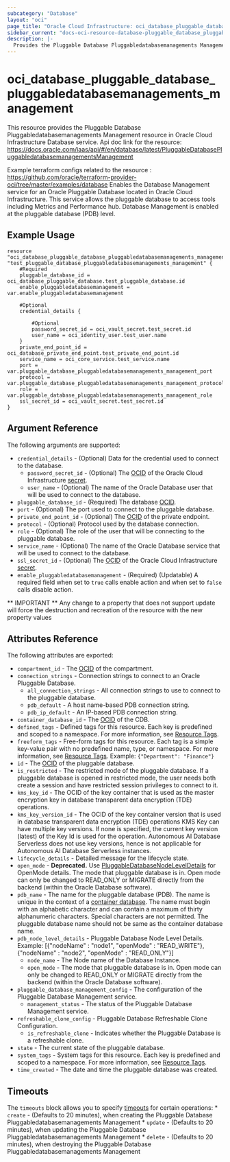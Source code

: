 ```yaml
---
subcategory: "Database"
layout: "oci"
page_title: "Oracle Cloud Infrastructure: oci_database_pluggable_database_pluggabledatabasemanagements_management"
sidebar_current: "docs-oci-resource-database-pluggable_database_pluggabledatabasemanagements_management"
description: |-
  Provides the Pluggable Database Pluggabledatabasemanagements Management resource in Oracle Cloud Infrastructure Database service
---
```


# oci_database_pluggable_database_pluggabledatabasemanagements_management
This resource provides the Pluggable Database Pluggabledatabasemanagements Management resource in Oracle Cloud Infrastructure Database service.
Api doc link for the resource: https://docs.oracle.com/iaas/api/#/en/database/latest/PluggableDatabasePluggabledatabasemanagementsManagement

Example terraform configs related to the resource : https://github.com/oracle/terraform-provider-oci/tree/master/examples/database
Enables the Database Management service for an Oracle Pluggable Database located in Oracle Cloud Infrastructure. This service allows the pluggable database to access tools including Metrics and Performance hub. Database Management is enabled at the pluggable database (PDB) level.

## Example Usage

```hcl
resource "oci_database_pluggable_database_pluggabledatabasemanagements_management" "test_pluggable_database_pluggabledatabasemanagements_management" {
	#Required
	pluggable_database_id = oci_database_pluggable_database.test_pluggable_database.id
	enable_pluggabledatabasemanagement = var.enable_pluggabledatabasemanagement

	#Optional
	credential_details {

		#Optional
		password_secret_id = oci_vault_secret.test_secret.id
		user_name = oci_identity_user.test_user.name
	}
	private_end_point_id = oci_database_private_end_point.test_private_end_point.id
	service_name = oci_core_service.test_service.name
	port = var.pluggable_database_pluggabledatabasemanagements_management_port
	protocol = var.pluggable_database_pluggabledatabasemanagements_management_protocol
	role = var.pluggable_database_pluggabledatabasemanagements_management_role
	ssl_secret_id = oci_vault_secret.test_secret.id
}
```

## Argument Reference

The following arguments are supported:

* `credential_details` - (Optional) Data for the credential used to connect to the database. 
	* `password_secret_id` - (Optional) The [OCID](https://docs.cloud.oracle.com/iaas/Content/General/Concepts/identifiers.htm) of the Oracle Cloud Infrastructure [secret](https://docs.cloud.oracle.com/iaas/Content/KeyManagement/Concepts/keyoverview.htm#concepts).
	* `user_name` - (Optional) The name of the Oracle Database user that will be used to connect to the database.
* `pluggable_database_id` - (Required) The database [OCID](https://docs.cloud.oracle.com/iaas/Content/General/Concepts/identifiers.htm).
* `port` - (Optional) The port used to connect to the pluggable database.
* `private_end_point_id` - (Optional) The [OCID](https://docs.cloud.oracle.com/iaas/Content/General/Concepts/identifiers.htm) of the private endpoint. 
* `protocol` - (Optional) Protocol used by the database connection.
* `role` - (Optional) The role of the user that will be connecting to the pluggable database.
* `service_name` - (Optional) The name of the Oracle Database service that will be used to connect to the database.
* `ssl_secret_id` - (Optional) The [OCID](https://docs.cloud.oracle.com/iaas/Content/General/Concepts/identifiers.htm) of the Oracle Cloud Infrastructure [secret](https://docs.cloud.oracle.com/iaas/Content/KeyManagement/Concepts/keyoverview.htm#concepts).
* `enable_pluggabledatabasemanagement` - (Required) (Updatable) A required field when set to `true` calls enable action and when set to `false` calls disable action.


** IMPORTANT **
Any change to a property that does not support update will force the destruction and recreation of the resource with the new property values

## Attributes Reference

The following attributes are exported:

* `compartment_id` - The [OCID](https://docs.cloud.oracle.com/iaas/Content/General/Concepts/identifiers.htm) of the compartment.
* `connection_strings` - Connection strings to connect to an Oracle Pluggable Database. 
	* `all_connection_strings` - All connection strings to use to connect to the pluggable database.
	* `pdb_default` - A host name-based PDB connection string.
	* `pdb_ip_default` - An IP-based PDB connection string.
* `container_database_id` - The [OCID](https://docs.cloud.oracle.com/iaas/Content/General/Concepts/identifiers.htm) of the CDB.
* `defined_tags` - Defined tags for this resource. Each key is predefined and scoped to a namespace. For more information, see [Resource Tags](https://docs.cloud.oracle.com/iaas/Content/General/Concepts/resourcetags.htm). 
* `freeform_tags` - Free-form tags for this resource. Each tag is a simple key-value pair with no predefined name, type, or namespace. For more information, see [Resource Tags](https://docs.cloud.oracle.com/iaas/Content/General/Concepts/resourcetags.htm).  Example: `{"Department": "Finance"}` 
* `id` - The [OCID](https://docs.cloud.oracle.com/iaas/Content/General/Concepts/identifiers.htm) of the pluggable database.
* `is_restricted` - The restricted mode of the pluggable database. If a pluggable database is opened in restricted mode, the user needs both create a session and have restricted session privileges to connect to it.
* `kms_key_id` - The OCID of the key container that is used as the master encryption key in database transparent data encryption (TDE) operations.
* `kms_key_version_id` - The OCID of the key container version that is used in database transparent data encryption (TDE) operations KMS Key can have multiple key versions. If none is specified, the current key version (latest) of the Key Id is used for the operation. Autonomous AI Database Serverless does not use key versions, hence is not applicable for Autonomous AI Database Serverless instances.
* `lifecycle_details` - Detailed message for the lifecycle state.
* `open_mode` - **Deprecated.** Use [PluggableDatabaseNodeLevelDetails](https://docs.cloud.oracle.com/iaas/api/#/en/database/latest/datatypes/PluggableDatabaseNodeLevelDetails) for OpenMode details. The mode that pluggable database is in. Open mode can only be changed to READ_ONLY or MIGRATE directly from the backend (within the Oracle Database software). 
* `pdb_name` - The name for the pluggable database (PDB). The name is unique in the context of a [container database](https://docs.cloud.oracle.com/iaas/api/#/en/database/latest/Database/). The name must begin with an alphabetic character and can contain a maximum of thirty alphanumeric characters. Special characters are not permitted. The pluggable database name should not be same as the container database name.
* `pdb_node_level_details` - Pluggable Database Node Level Details. Example: [{"nodeName" : "node1", "openMode" : "READ_WRITE"}, {"nodeName" : "node2", "openMode" : "READ_ONLY"}] 
	* `node_name` - The Node name of the Database Instance.
	* `open_mode` - The mode that pluggable database is in. Open mode can only be changed to READ_ONLY or MIGRATE directly from the backend (within the Oracle Database software). 
* `pluggable_database_management_config` - The configuration of the Pluggable Database Management service.
	* `management_status` - The status of the Pluggable Database Management service.
* `refreshable_clone_config` - Pluggable Database Refreshable Clone Configuration.
	* `is_refreshable_clone` - Indicates whether the Pluggable Database is a refreshable clone.
* `state` - The current state of the pluggable database.
* `system_tags` - System tags for this resource. Each key is predefined and scoped to a namespace. For more information, see [Resource Tags](https://docs.cloud.oracle.com/iaas/Content/General/Concepts/resourcetags.htm). 
* `time_created` - The date and time the pluggable database was created.

## Timeouts

The `timeouts` block allows you to specify [timeouts](https://registry.terraform.io/providers/oracle/oci/latest/docs/guides/changing_timeouts) for certain operations:
	* `create` - (Defaults to 20 minutes), when creating the Pluggable Database Pluggabledatabasemanagements Management
	* `update` - (Defaults to 20 minutes), when updating the Pluggable Database Pluggabledatabasemanagements Management
	* `delete` - (Defaults to 20 minutes), when destroying the Pluggable Database Pluggabledatabasemanagements Management
